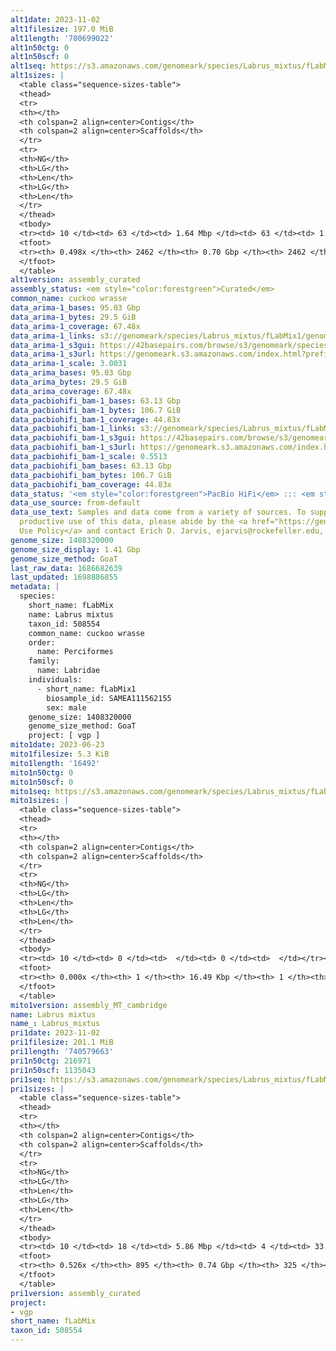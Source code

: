 ```yaml
---
alt1date: 2023-11-02
alt1filesize: 197.0 MiB
alt1length: '700699022'
alt1n50ctg: 0
alt1n50scf: 0
alt1seq: https://s3.amazonaws.com/genomeark/species/Labrus_mixtus/fLabMix1/assembly_curated/fLabMix1.alt.cur.20231102.fasta.gz
alt1sizes: |
  <table class="sequence-sizes-table">
  <thead>
  <tr>
  <th></th>
  <th colspan=2 align=center>Contigs</th>
  <th colspan=2 align=center>Scaffolds</th>
  </tr>
  <tr>
  <th>NG</th>
  <th>LG</th>
  <th>Len</th>
  <th>LG</th>
  <th>Len</th>
  </tr>
  </thead>
  <tbody>
  <tr><td> 10 </td><td> 63 </td><td> 1.64 Mbp </td><td> 63 </td><td> 1.64 Mbp </td></tr><tr><td> 20 </td><td> 181 </td><td> 0.96 Mbp </td><td> 181 </td><td> 0.96 Mbp </td></tr><tr><td> 30 </td><td> 370 </td><td> 0.57 Mbp </td><td> 370 </td><td> 0.57 Mbp </td></tr><tr><td> 40 </td><td> 718 </td><td> 274.77 Kbp </td><td> 718 </td><td> 274.77 Kbp </td></tr><tr style="background-color:#cccccc;"><td> 50 </td><td> 0 </td><td>  </td><td> 0 </td><td>  </td></tr><tr><td> 60 </td><td> 0 </td><td>  </td><td> 0 </td><td>  </td></tr><tr><td> 70 </td><td> 0 </td><td>  </td><td> 0 </td><td>  </td></tr><tr><td> 80 </td><td> 0 </td><td>  </td><td> 0 </td><td>  </td></tr><tr><td> 90 </td><td> 0 </td><td>  </td><td> 0 </td><td>  </td></tr><tr><td> 100 </td><td> 0 </td><td>  </td><td> 0 </td><td>  </td></tr></tbody>
  <tfoot>
  <tr><th> 0.498x </th><th> 2462 </th><th> 0.70 Gbp </th><th> 2462 </th><th> 0.70 Gbp </th></tr>
  </tfoot>
  </table>
alt1version: assembly_curated
assembly_status: <em style="color:forestgreen">Curated</em>
common_name: cuckoo wrasse
data_arima-1_bases: 95.03 Gbp
data_arima-1_bytes: 29.5 GiB
data_arima-1_coverage: 67.48x
data_arima-1_links: s3://genomeark/species/Labrus_mixtus/fLabMix1/genomic_data/arima/<br>
data_arima-1_s3gui: https://42basepairs.com/browse/s3/genomeark/species/Labrus_mixtus/fLabMix1/genomic_data/arima/
data_arima-1_s3url: https://genomeark.s3.amazonaws.com/index.html?prefix=species/Labrus_mixtus/fLabMix1/genomic_data/arima/
data_arima-1_scale: 3.0031
data_arima_bases: 95.03 Gbp
data_arima_bytes: 29.5 GiB
data_arima_coverage: 67.48x
data_pacbiohifi_bam-1_bases: 63.13 Gbp
data_pacbiohifi_bam-1_bytes: 106.7 GiB
data_pacbiohifi_bam-1_coverage: 44.83x
data_pacbiohifi_bam-1_links: s3://genomeark/species/Labrus_mixtus/fLabMix1/genomic_data/pacbio_hifi/<br>
data_pacbiohifi_bam-1_s3gui: https://42basepairs.com/browse/s3/genomeark/species/Labrus_mixtus/fLabMix1/genomic_data/pacbio_hifi/
data_pacbiohifi_bam-1_s3url: https://genomeark.s3.amazonaws.com/index.html?prefix=species/Labrus_mixtus/fLabMix1/genomic_data/pacbio_hifi/
data_pacbiohifi_bam-1_scale: 0.5513
data_pacbiohifi_bam_bases: 63.13 Gbp
data_pacbiohifi_bam_bytes: 106.7 GiB
data_pacbiohifi_bam_coverage: 44.83x
data_status: '<em style="color:forestgreen">PacBio HiFi</em> ::: <em style="color:forestgreen">Arima</em>'
data_use_source: from-default
data_use_text: Samples and data come from a variety of sources. To support fair and
  productive use of this data, please abide by the <a href="https://genome10k.soe.ucsc.edu/data-use-policies/">Data
  Use Policy</a> and contact Erich D. Jarvis, ejarvis@rockefeller.edu, with any questions.
genome_size: 1408320000
genome_size_display: 1.41 Gbp
genome_size_method: GoaT
last_raw_data: 1686682639
last_updated: 1698886855
metadata: |
  species:
    short_name: fLabMix
    name: Labrus mixtus
    taxon_id: 508554
    common_name: cuckoo wrasse
    order:
      name: Perciformes
    family:
      name: Labridae
    individuals:
      - short_name: fLabMix1
        biosample_id: SAMEA111562155
        sex: male
    genome_size: 1408320000
    genome_size_method: GoaT
    project: [ vgp ]
mito1date: 2023-06-23
mito1filesize: 5.3 KiB
mito1length: '16492'
mito1n50ctg: 0
mito1n50scf: 0
mito1seq: https://s3.amazonaws.com/genomeark/species/Labrus_mixtus/fLabMix1/assembly_MT_cambridge/fLabMix1.MT.20230623.fasta.gz
mito1sizes: |
  <table class="sequence-sizes-table">
  <thead>
  <tr>
  <th></th>
  <th colspan=2 align=center>Contigs</th>
  <th colspan=2 align=center>Scaffolds</th>
  </tr>
  <tr>
  <th>NG</th>
  <th>LG</th>
  <th>Len</th>
  <th>LG</th>
  <th>Len</th>
  </tr>
  </thead>
  <tbody>
  <tr><td> 10 </td><td> 0 </td><td>  </td><td> 0 </td><td>  </td></tr><tr><td> 20 </td><td> 0 </td><td>  </td><td> 0 </td><td>  </td></tr><tr><td> 30 </td><td> 0 </td><td>  </td><td> 0 </td><td>  </td></tr><tr><td> 40 </td><td> 0 </td><td>  </td><td> 0 </td><td>  </td></tr><tr style="background-color:#cccccc;"><td> 50 </td><td> 0 </td><td style="background-color:#ff8888;">  </td><td> 0 </td><td style="background-color:#ff8888;">  </td></tr><tr><td> 60 </td><td> 0 </td><td>  </td><td> 0 </td><td>  </td></tr><tr><td> 70 </td><td> 0 </td><td>  </td><td> 0 </td><td>  </td></tr><tr><td> 80 </td><td> 0 </td><td>  </td><td> 0 </td><td>  </td></tr><tr><td> 90 </td><td> 0 </td><td>  </td><td> 0 </td><td>  </td></tr><tr><td> 100 </td><td> 0 </td><td>  </td><td> 0 </td><td>  </td></tr></tbody>
  <tfoot>
  <tr><th> 0.000x </th><th> 1 </th><th> 16.49 Kbp </th><th> 1 </th><th> 16.49 Kbp </th></tr>
  </tfoot>
  </table>
mito1version: assembly_MT_cambridge
name: Labrus mixtus
name_: Labrus_mixtus
pri1date: 2023-11-02
pri1filesize: 201.1 MiB
pri1length: '740579663'
pri1n50ctg: 216971
pri1n50scf: 1135043
pri1seq: https://s3.amazonaws.com/genomeark/species/Labrus_mixtus/fLabMix1/assembly_curated/fLabMix1.pri.cur.20231102.fasta.gz
pri1sizes: |
  <table class="sequence-sizes-table">
  <thead>
  <tr>
  <th></th>
  <th colspan=2 align=center>Contigs</th>
  <th colspan=2 align=center>Scaffolds</th>
  </tr>
  <tr>
  <th>NG</th>
  <th>LG</th>
  <th>Len</th>
  <th>LG</th>
  <th>Len</th>
  </tr>
  </thead>
  <tbody>
  <tr><td> 10 </td><td> 18 </td><td> 5.86 Mbp </td><td> 4 </td><td> 33.82 Mbp </td></tr><tr><td> 20 </td><td> 47 </td><td> 3.85 Mbp </td><td> 9 </td><td> 31.24 Mbp </td></tr><tr><td> 30 </td><td> 96 </td><td> 2.31 Mbp </td><td> 13 </td><td> 29.66 Mbp </td></tr><tr><td> 40 </td><td> 177 </td><td> 1.24 Mbp </td><td> 18 </td><td> 26.31 Mbp </td></tr><tr style="background-color:#cccccc;"><td> 50 </td><td> 417 </td><td style="background-color:#ff8888;"> 216.97 Kbp </td><td> 29 </td><td style="background-color:#ff8888;"> 1.14 Mbp </td></tr><tr><td> 60 </td><td> 0 </td><td>  </td><td> 0 </td><td>  </td></tr><tr><td> 70 </td><td> 0 </td><td>  </td><td> 0 </td><td>  </td></tr><tr><td> 80 </td><td> 0 </td><td>  </td><td> 0 </td><td>  </td></tr><tr><td> 90 </td><td> 0 </td><td>  </td><td> 0 </td><td>  </td></tr><tr><td> 100 </td><td> 0 </td><td>  </td><td> 0 </td><td>  </td></tr></tbody>
  <tfoot>
  <tr><th> 0.526x </th><th> 895 </th><th> 0.74 Gbp </th><th> 325 </th><th> 0.74 Gbp </th></tr>
  </tfoot>
  </table>
pri1version: assembly_curated
project:
- vgp
short_name: fLabMix
taxon_id: 508554
---
```

